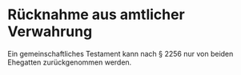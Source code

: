 # Rücknahme aus amtlicher Verwahrung

Ein gemeinschaftliches Testament kann nach § 2256 nur von beiden Ehegatten zurückgenommen werden. 

